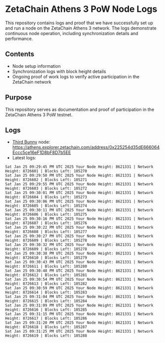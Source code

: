# ZetaChain Athens 3 PoW Node Logs
This repository contains logs and proof that we have successfully set up and run a node on the ZetaChain Athens 3 network. The logs demonstrate continuous node operation, including synchronization details and performance.

## Contents
- Node setup information
- Synchronization logs with block height details
- Ongoing proof of work logs to verify active participation in the ZetaChain network

## Purpose
This repository serves as documentation and proof of participation in the ZetaChain Athens 3 PoW testnet.

## Logs

- [Third Bunny](https://thirdbunny.xyz/) node: https://athens.explorer.zetachain.com/address/0x225254d35dE666064Eccc5ce16eF1D8bF8D7b5EE
- Latest logs:
```
Sat Jan 25 09:29:45 PM UTC 2025 Your Node Height: 8621331 | Network Height: 8726601 | Blocks Left: 105270
Sat Jan 25 09:29:50 PM UTC 2025 Your Node Height: 8621331 | Network Height: 8726602 | Blocks Left: 105271
Sat Jan 25 09:29:55 PM UTC 2025 Your Node Height: 8621331 | Network Height: 8726603 | Blocks Left: 105272
Sat Jan 25 09:30:01 PM UTC 2025 Your Node Height: 8621331 | Network Height: 8726604 | Blocks Left: 105273
Sat Jan 25 09:30:06 PM UTC 2025 Your Node Height: 8621331 | Network Height: 8726605 | Blocks Left: 105274
Sat Jan 25 09:30:11 PM UTC 2025 Your Node Height: 8621331 | Network Height: 8726606 | Blocks Left: 105275
Sat Jan 25 09:30:16 PM UTC 2025 Your Node Height: 8621331 | Network Height: 8726607 | Blocks Left: 105276
Sat Jan 25 09:30:22 PM UTC 2025 Your Node Height: 8621331 | Network Height: 8726608 | Blocks Left: 105277
Sat Jan 25 09:30:27 PM UTC 2025 Your Node Height: 8621331 | Network Height: 8726609 | Blocks Left: 105278
Sat Jan 25 09:30:32 PM UTC 2025 Your Node Height: 8621331 | Network Height: 8726609 | Blocks Left: 105278
Sat Jan 25 09:30:38 PM UTC 2025 Your Node Height: 8621331 | Network Height: 8726610 | Blocks Left: 105279
Sat Jan 25 09:30:43 PM UTC 2025 Your Node Height: 8621331 | Network Height: 8726611 | Blocks Left: 105280
Sat Jan 25 09:30:48 PM UTC 2025 Your Node Height: 8621331 | Network Height: 8726612 | Blocks Left: 105281
Sat Jan 25 09:30:54 PM UTC 2025 Your Node Height: 8621331 | Network Height: 8726613 | Blocks Left: 105282
Sat Jan 25 09:30:59 PM UTC 2025 Your Node Height: 8621331 | Network Height: 8726614 | Blocks Left: 105283
Sat Jan 25 09:31:04 PM UTC 2025 Your Node Height: 8621331 | Network Height: 8726615 | Blocks Left: 105284
Sat Jan 25 09:31:09 PM UTC 2025 Your Node Height: 8621331 | Network Height: 8726616 | Blocks Left: 105285
Sat Jan 25 09:31:15 PM UTC 2025 Your Node Height: 8621331 | Network Height: 8726617 | Blocks Left: 105286
Sat Jan 25 09:31:20 PM UTC 2025 Your Node Height: 8621331 | Network Height: 8726618 | Blocks Left: 105287
Sat Jan 25 09:31:25 PM UTC 2025 Your Node Height: 8621331 | Network Height: 8726619 | Blocks Left: 105288
```
